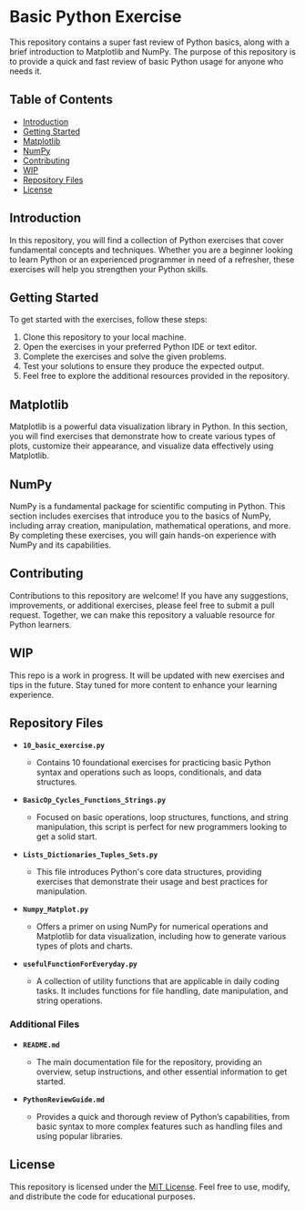 # Basic Python Exercise
This repository contains a super fast review of Python basics, along with a brief introduction to Matplotlib and NumPy. The purpose of this repository is to provide a quick and fast review of basic Python usage for anyone who needs it.

## Table of Contents

- [Introduction](#introduction)
- [Getting Started](#getting-started)
- [Matplotlib](#matplotlib)
- [NumPy](#numpy)
- [Contributing](#contributing)
- [WIP](#wip) 
- [Repository Files](#repository-files)
- [License](#license)

## Introduction

In this repository, you will find a collection of Python exercises that cover fundamental concepts and techniques. Whether you are a beginner looking to learn Python or an experienced programmer in need of a refresher, these exercises will help you strengthen your Python skills.

## Getting Started

To get started with the exercises, follow these steps:

1. Clone this repository to your local machine.
2. Open the exercises in your preferred Python IDE or text editor.
3. Complete the exercises and solve the given problems.
4. Test your solutions to ensure they produce the expected output.
5. Feel free to explore the additional resources provided in the repository.

## Matplotlib

Matplotlib is a powerful data visualization library in Python. In this section, you will find exercises that demonstrate how to create various types of plots, customize their appearance, and visualize data effectively using Matplotlib.

## NumPy

NumPy is a fundamental package for scientific computing in Python. This section includes exercises that introduce you to the basics of NumPy, including array creation, manipulation, mathematical operations, and more. By completing these exercises, you will gain hands-on experience with NumPy and its capabilities.

## Contributing

Contributions to this repository are welcome! If you have any suggestions, improvements, or additional exercises, please feel free to submit a pull request. Together, we can make this repository a valuable resource for Python learners.

## WIP

This repo is a work in progress. It will be updated with new exercises and tips in the future. Stay tuned for more content to enhance your learning experience.

## Repository Files

- **`10_basic_exercise.py`**
  - Contains 10 foundational exercises for practicing basic Python syntax and operations such as loops, conditionals, and data structures.

- **`BasicOp_Cycles_Functions_Strings.py`**
  - Focused on basic operations, loop structures, functions, and string manipulation, this script is perfect for new programmers looking to get a solid start.

- **`Lists_Dictionaries_Tuples_Sets.py`**
  - This file introduces Python's core data structures, providing exercises that demonstrate their usage and best practices for manipulation.

- **`Numpy_Matplot.py`**
  - Offers a primer on using NumPy for numerical operations and Matplotlib for data visualization, including how to generate various types of plots and charts.

- **`usefulFunctionForEveryday.py`**
  - A collection of utility functions that are applicable in daily coding tasks. It includes functions for file handling, date manipulation, and string operations.


### Additional Files

- **`README.md`**
  - The main documentation file for the repository, providing an overview, setup instructions, and other essential information to get started.

- **`PythonReviewGuide.md`**
  - Provides a quick and thorough review of Python’s capabilities, from basic syntax to more complex features such as handling files and using popular libraries.

## License

This repository is licensed under the [MIT License](LICENSE.md). Feel free to use, modify, and distribute the code for educational purposes.
